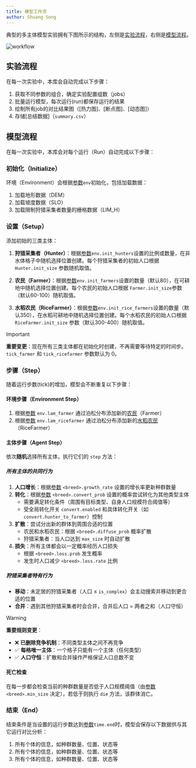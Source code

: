 ```yaml
---
title: 模型工作流
author: Shuang Song
---
```


典型的多主体模型实验拥有下图所示的结构，左侧是[实验流程]，右侧是[模型流程]。

![workflow](https://songshgeo-picgo-1302043007.cos.ap-beijing.myqcloud.com/uPic/workflow.png)

## 实验流程

在每一次实验中，本库会自动完成以下步骤：

1. 获取不同参数的组合，确定实验配置组数（jobs）
2. 批量运行模型，每次运行(run)都保存运行的结果
3. 绘制所有job的对比结果图（[热力图]、[断点图]、[动态图]）
4. 存储[总结数据]（`summary.csv`）

## 模型流程

在每一次实验中，本库会对每个运行（Run）自动完成以下步骤：

### 初始化（Initialize）

环境（Environment）会根据[参数]`env`初始化，包括加载数据：

1. 加载地形数据（DEM）
2. 加载坡度数据（SLO）
3. 加载限制狩猎采集者数量的栅格数据（LIM_H）

### 设置（Setup）

添加初始的三类主体：

1. **狩猎采集者（Hunter）**：根据[参数]`env.init_hunters`设置的比例或数量，在非水体格子中随机选择位置创建。每个狩猎采集者的初始人口根据 `Hunter.init_size` 参数随机取值。

2. **农民（Farmer）**：根据[参数]`env.init_farmers`设置的数量（默认80），在可耕地中随机选择位置创建。每个农民的初始人口根据 `Farmer.init_size`参数（默认60-100）随机取值。

3. **水稻农民（RiceFarmer）**：根据[参数]`env.init_rice_farmers`设置的数量（默认350），在水稻可耕地中随机选择位置创建。每个水稻农民的初始人口根据 `RiceFarmer.init_size` 参数（默认300-400）随机取值。

> [!important]
> **重要变更**：现在所有三类主体都在初始化时创建，不再需要等待特定的时间步。`tick_farmer` 和 `tick_ricefarmer` 参数默认为 0。

### 步骤（Step）

随着运行步数(tick)的增加，模型会不断重复以下步骤：

#### 环境步骤（Environment Step）

1. 根据[参数] `env.lam_farmer` 通过泊松分布添加新的[农民]（Farmer）
2. 根据[参数] `env.lam_ricefarmer` 通过泊松分布添加新的[水稻农民]（RiceFarmer）

#### 主体步骤（Agent Step）

依次**随机**选择所有主体，执行它们的 `step` 方法：

##### 所有主体的共同行为

1. **人口增长**：根据[参数] `<breed>.growth_rate` 设置的增长率更新种群数量
2. **转化**：根据[参数] `<breed>.convert_prob` 设置的概率尝试转化为其他类型主体
   - 需要满足转化条件（周围有目标类型、自身人口规模符合阈值等）
   - 受全局转化开关 `convert.enabled` 和具体转化开关（如 `convert.hunter_to_farmer`）控制
3. **扩散**：尝试分出新的群体到周围合适的位置
   - 农民和水稻农民：根据 `<breed>.diffuse_prob` 概率扩散
   - 狩猎采集者：当人口达到 `max_size` 时自动扩散
4. **损失**：所有主体都会以一定概率经历人口损失
   - 根据 `<breed>.loss.prob` 发生概率
   - 发生时人口减少 `<breed>.loss.rate` 比例

##### 狩猎采集者特有行为

- **移动**：未定居的狩猎采集者（人口 ≤ `is_complex`）会主动搜索并移动到更合适的位置
- **合并**：遇到其他狩猎采集者时会合并，合并后人口 = 两者之和（人口守恒）

> [!warning]
> **重要规则变更**：
> - ❌ **已删除竞争机制**：不同类型主体之间不再竞争
> - ✅ **每格唯一主体**：一个格子只能有一个主体（任何类型）
> - ✅ **人口守恒**：扩散和合并操作严格保证人口总数不变

#### 死亡检查

在每一步都会检查当前的种群数量是否低于人口规模阈值（由[参数] `<breed>.min_size` 决定），若低于则执行 `die` 方法，该群体消亡。

### 结束（End）

结束条件是当设置的运行步数达到[参数]`time.end`时，模型会保存以下数据供与其它运行对比分析：

1. 所有个体的信息，如种群数量、位置、状态等
2. 所有个体的信息，如种群数量、位置、状态等
3. 所有个体的信息，如种群数量、位置、状态等

<!-- Links -->
[实验流程]: #实验流程
[模型流程]: #模型流程
[参数]: ./config.md
[狩猎采集者]: ../api/hunter.md
[农民]: ../api/farmer.md#农民
[水稻农民]: ../api/farmer.md#水稻农民
